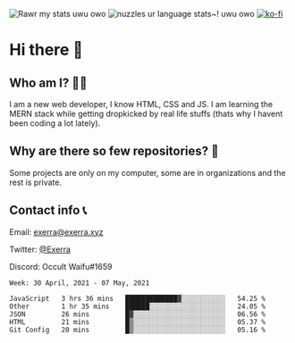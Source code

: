 ![Rawr my stats uwu owo](https://github-readme-stats.vercel.app/api?username=Exerra&show_icons=true&theme=buefy)
![nuzzles ur language stats~! uwu owo](https://github-readme-stats.vercel.app/api/top-langs/?username=Exerra&layout=compact)
[![ko-fi](https://www.ko-fi.com/img/githubbutton_sm.svg)](https://ko-fi.com/X8X130H96)
# Hi there 👋
## Who am I? 🙋‍♀️
I am a new web developer, I know HTML, CSS and JS. I am learning the MERN stack while getting dropkicked by real life stuffs (thats why I havent been coding a lot lately).
## Why are there so few repositories? 🤔
Some projects are only on my computer, some are in organizations and the rest is private.
## Contact info 📞
Email: [exerra@exerra.xyz](mailto:exerra@exerra.xyz)

Twitter: [@Exerra](https://twitter.com/exerra)

Discord: Occult Waifu#1659

<!--START_SECTION:waka-->
```text
Week: 30 April, 2021 - 07 May, 2021

JavaScript   3 hrs 36 mins   █████████████▓░░░░░░░░░░░   54.25 % 
Other        1 hr 35 mins    ██████░░░░░░░░░░░░░░░░░░░   24.05 % 
JSON         26 mins         █▓░░░░░░░░░░░░░░░░░░░░░░░   06.56 % 
HTML         21 mins         █▒░░░░░░░░░░░░░░░░░░░░░░░   05.37 % 
Git Config   20 mins         █▒░░░░░░░░░░░░░░░░░░░░░░░   05.16 % 
```
<!--END_SECTION:waka-->

